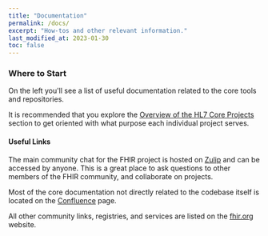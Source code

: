 ```yaml
---
title: "Documentation"
permalink: /docs/
excerpt: "How-tos and other relevant information."
last_modified_at: 2023-01-30
toc: false
---
```


### Where to Start

On the left you'll see a list of useful documentation related to the core tools and repositories.

It is recommended that you explore the [Overview of the HL7 Core Projects](/docs/core-libs/overview) section to get oriented with what purpose each individual project serves.

#### Useful Links

The main community chat for the FHIR project is hosted on [Zulip][Link-Zulip] and can be accessed by anyone. This is a great place to ask questions to other members of the FHIR community, and collaborate on projects.

Most of the core documentation not directly related to the codebase itself is located on the [Confluence][Link-Confluence] page.

All other community links, registries, and services are listed on the [fhir.org][Link-FhirOrg] website.

[Link-Zulip]: https://chat.fhir.org/login/
[Link-Confluence]: https://confluence.hl7.org/display/FHIR/Home
[Link-FhirOrg]: http://fhir.org/
